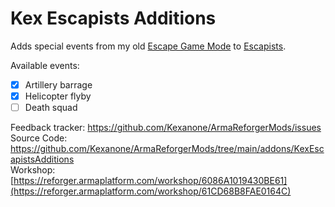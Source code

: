 # Kex Escapists Additions

Adds special events from my old [Escape Game Mode](https://reforger.armaplatform.com/workshop/5D2E42788801E818) to [Escapists](https://reforger.armaplatform.com/workshop/5F16D7E4A1CBE075).

Available events:
- [x] Artillery barrage
- [x] Helicopter flyby
- [ ] Death squad

Feedback tracker: https://github.com/Kexanone/ArmaReforgerMods/issues<br>
Source Code: https://github.com/Kexanone/ArmaReforgerMods/tree/main/addons/KexEscapistsAdditions<br>
Workshop: [https://reforger.armaplatform.com/workshop/6086A1019430BE61](https://reforger.armaplatform.com/workshop/61CD68B8FAE0164C)
